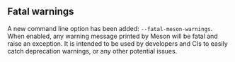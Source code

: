 ## Fatal warnings

A new command line option has been added: `--fatal-meson-warnings`. When enabled, any
warning message printed by Meson will be fatal and raise an exception. It is
intended to be used by developers and CIs to easily catch deprecation warnings,
or any other potential issues.
